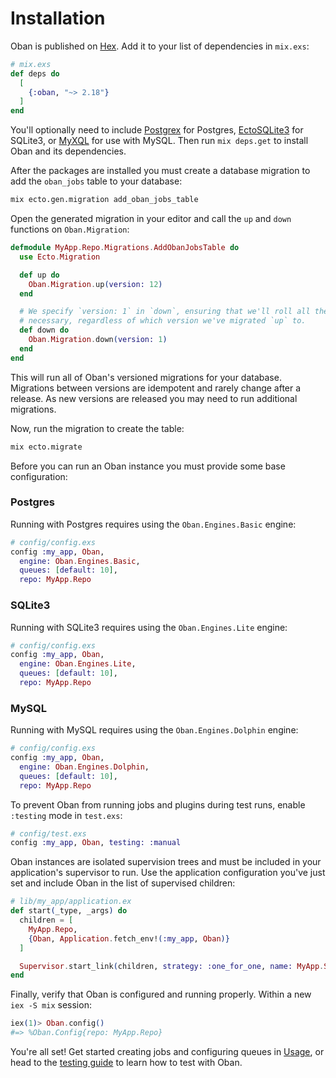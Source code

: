 # Installation

Oban is published on [Hex](https://hex.pm/packages/oban). Add it to your list of dependencies in
`mix.exs`:

```elixir
# mix.exs
def deps do
  [
    {:oban, "~> 2.18"}
  ]
end
```

You'll optionally need to include [Postgrex][postgrex] for Postgres, [EctoSQLite3][ecto_sqlite3]
for SQLite3, or [MyXQL][myxql] for use with MySQL. Then run `mix deps.get` to install Oban and its
dependencies.

After the packages are installed you must create a database migration to add the `oban_jobs` table
to your database:

```bash
mix ecto.gen.migration add_oban_jobs_table
```

Open the generated migration in your editor and call the `up` and `down` functions on
`Oban.Migration`:

```elixir
defmodule MyApp.Repo.Migrations.AddObanJobsTable do
  use Ecto.Migration

  def up do
    Oban.Migration.up(version: 12)
  end

  # We specify `version: 1` in `down`, ensuring that we'll roll all the way back down if
  # necessary, regardless of which version we've migrated `up` to.
  def down do
    Oban.Migration.down(version: 1)
  end
end
```

This will run all of Oban's versioned migrations for your database. Migrations between versions
are idempotent and rarely change after a release. As new versions are released you may need to run
additional migrations.

Now, run the migration to create the table:

```bash
mix ecto.migrate
```

Before you can run an Oban instance you must provide some base configuration:

<!-- tabs-open -->

### Postgres

Running with Postgres requires using the `Oban.Engines.Basic` engine:

```elixir
# config/config.exs
config :my_app, Oban,
  engine: Oban.Engines.Basic,
  queues: [default: 10],
  repo: MyApp.Repo
```

### SQLite3

Running with SQLite3 requires using the `Oban.Engines.Lite` engine:
 
```elixir
# config/config.exs
config :my_app, Oban,
  engine: Oban.Engines.Lite,
  queues: [default: 10],
  repo: MyApp.Repo
```

### MySQL

Running with MySQL requires using the `Oban.Engines.Dolphin` engine:

```elixir
# config/config.exs
config :my_app, Oban,
  engine: Oban.Engines.Dolphin,
  queues: [default: 10],
  repo: MyApp.Repo
```

<!-- tabs-close -->

To prevent Oban from running jobs and plugins during test runs, enable `:testing` mode in
`test.exs`:

```elixir
# config/test.exs
config :my_app, Oban, testing: :manual
```

Oban instances are isolated supervision trees and must be included in your application's
supervisor to run. Use the application configuration you've just set and include Oban in the list
of supervised children:

```elixir
# lib/my_app/application.ex
def start(_type, _args) do
  children = [
    MyApp.Repo,
    {Oban, Application.fetch_env!(:my_app, Oban)}
  ]

  Supervisor.start_link(children, strategy: :one_for_one, name: MyApp.Supervisor)
end
```

Finally, verify that Oban is configured and running properly. Within a new `iex -S mix` session:

```elixir
iex(1)> Oban.config()
#=> %Oban.Config{repo: MyApp.Repo}
```

You're all set! Get started creating jobs and configuring queues in [Usage][use], or head to the
[testing guide][test] to learn how to test with Oban.

[use]: Oban.html#Usage
[test]: testing.md
[postgrex]: https://hex.pm/packages/postgrex
[ecto_sqlite3]: https://hex.pm/packages/ecto_sqlite3
[myxql]: https://hex.pm/packages/myxql
